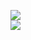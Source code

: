 [![](https://img.shields.io/badge/Made%20With-Github%20Spray-lightgrey.svg?style=for-the-badge&logo=github)](https://github.com/Annihil/github-spray#20776)  
[![](https://i.imgur.com/2DrTn0Z.gif)](https://github.com/Annihil/github-spray)